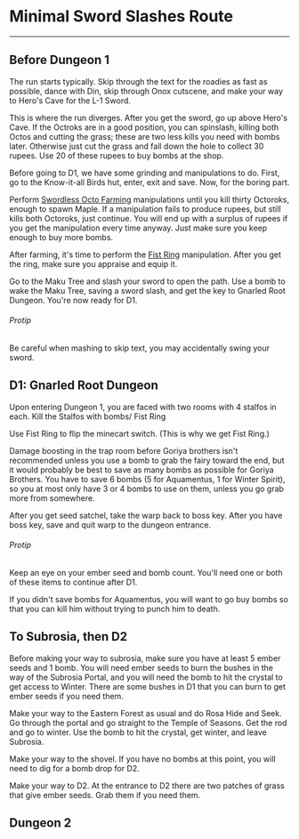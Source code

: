 # Minimal Sword Slashes Route
---
## Before Dungeon 1
The run starts typically. Skip through the text for the roadies as fast as possible, dance with Din, skip through Onox cutscene, and make your way to Hero's Cave for the L-1 Sword.

This is where the run diverges. After you get the sword, go up above Hero's Cave. If the Octroks are in a good position, you can spinslash, killing both Octos and cutting the grass; these are two less kills you need with bombs later. Otherwise just cut the grass and fall down the hole to collect 30 rupees. Use 20 of these rupees to buy bombs at the shop.

Before going to D1, we have some grinding and manipulations to do. First, go to the Know-it-all Birds hut, enter, exit and save. Now, for the boring part.

Perform [Swordless Octo Farming](https://github.com/deathaplenty/OoS-MinimalSwordSlashes/blob/master/Manipulations.md#swordless-octo-farming) manipulations until you kill thirty Octoroks, enough to spawn Maple. If a manipulation fails to produce rupees, but still kills both Octoroks, just continue. You will end up with a surplus of rupees if you get the manipulation every time anyway. Just make sure you keep enough to buy more bombs.

After farming, it's time to perform the [Fist Ring](https://github.com/deathaplenty/OoS-MinimalSwordSlashes/blob/master/Manipulations.md#fist-ring-manip) manipulation. After you get the ring, make sure you appraise and equip it.

Go to the Maku Tree and slash your sword to open the path. Use a bomb to wake the Maku Tree, saving a sword slash, and get the key to Gnarled Root Dungeon. You're now ready for D1.
###### Protip
Be careful when mashing to skip text, you may accidentally swing your sword.


## D1: Gnarled Root Dungeon
Upon entering Dungeon 1, you are faced with two rooms with 4 stalfos in each. Kill the Stalfos with bombs/ Fist Ring

Use Fist Ring to flip the minecart switch. (This is why we get Fist Ring.)

Damage boosting in the trap room before Goriya brothers isn't recommended unless you use a bomb to grab the fairy toward the end, but it would probably be best to save as many bombs as possible for Goriya Brothers. You have to save 6 bombs (5 for Aquamentus, 1 for Winter Spirit), so you at most only have 3 or 4 bombs to use on them, unless you go grab more from somewhere.

After you get seed satchel, take the warp back to boss key. After you have boss key, save and quit warp to the dungeon entrance.

###### Protip
Keep an eye on your ember seed and bomb count. You'll need one or both of these items to continue after D1.

If you didn't save bombs for Aquamentus, you will want to go buy bombs so that you can kill him without trying to punch him to death.

## To Subrosia, then D2

Before making your way to subrosia, make sure you have at least 5 ember seeds and 1 bomb. You will need ember seeds to burn the bushes in the way of the Subrosia Portal, and you will need the bomb to hit the crystal to get access to Winter. There are some bushes in D1 that you can burn to get ember seeds if you need them.

Make your way to the Eastern Forest as usual and do Rosa Hide and Seek. Go through the portal and go straight to the Temple of Seasons. Get the rod and go to winter. Use the bomb to hit the crystal, get winter, and leave Subrosia.

Make your way to the shovel. If you have no bombs at this point, you will need to dig for a bomb drop for D2.

Make your way to D2. At the entrance to D2 there are two patches of grass that give ember seeds. Grab them if you need them.

## Dungeon 2

